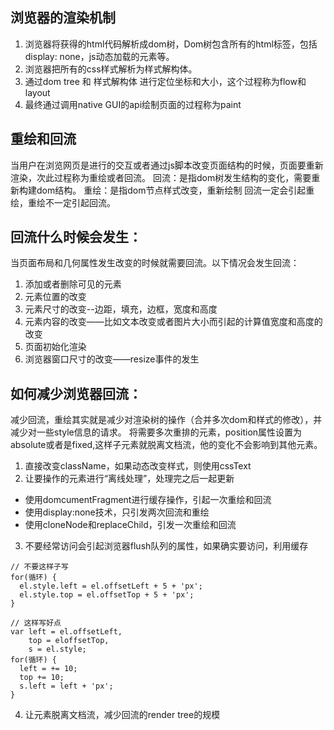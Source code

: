
## 浏览器的渲染机制
1. 浏览器将获得的html代码解析成dom树，Dom树包含所有的html标签，包括display: none，js动态加载的元素等。
2. 浏览器把所有的css样式解析为样式解构体。
3. 通过dom tree 和 样式解构体 进行定位坐标和大小，这个过程称为flow和layout
4. 最终通过调用native GUI的api绘制页面的过程称为paint


## 重绘和回流
当用户在浏览网页是进行的交互或者通过js脚本改变页面结构的时候，页面要重新渲染，次此过程称为重绘或者回流。
回流：是指dom树发生结构的变化，需要重新构建dom结构。
重绘：是指dom节点样式改变，重新绘制
回流一定会引起重绘，重绘不一定引起回流。

## 回流什么时候会发生：
当页面布局和几何属性发生改变的时候就需要回流。以下情况会发生回流：
1. 添加或者删除可见的元素
2. 元素位置的改变
3. 元素尺寸的改变--边距，填充，边框，宽度和高度
4. 元素内容的改变——比如文本改变或者图片大小而引起的计算值宽度和高度的改变
5. 页面初始化渲染
6. 浏览器窗口尺寸的改变——resize事件的发生

## 如何减少浏览器回流：
减少回流，重绘其实就是减少对渲染树的操作（合并多次dom和样式的修改），并减少对一些style信息的请求。
将需要多次重排的元素，position属性设置为absolute或者是fixed,这样子元素就脱离文档流，他的变化不会影响到其他元素。
1. 直接改变className，如果动态改变样式，则使用cssText
2. 让要操作的元素进行“离线处理”，处理完之后一起更新
  * 使用domcumentFragment进行缓存操作，引起一次重绘和回流
  * 使用display:none技术，只引发两次回流和重绘
  * 使用cloneNode和replaceChild，引发一次重绘和回流
3. 不要经常访问会引起浏览器flush队列的属性，如果确实要访问，利用缓存
```
// 不要这样子写
for(循环) {
  el.style.left = el.offsetLeft + 5 + 'px';
  el.style.top = el.offsetTop + 5 + 'px';
}

// 这样写好点
var left = el.offsetLeft,
    top = eloffsetTop,
    s = el.style;
for(循环) {
  left = += 10;
  top += 10;
  s.left = left + 'px';
}
```
4. 让元素脱离文档流，减少回流的render tree的规模